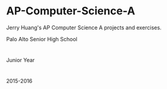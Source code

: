 # AP-Computer-Science-A

Jerry Huang's AP Computer Science A projects and exercises.

Palo Alto Senior High School
#
Junior Year
#
2015-2016
